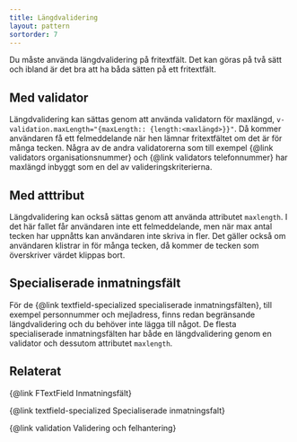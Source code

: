 ```yaml
---
title: Längdvalidering
layout: pattern
sortorder: 7
---
```


Du måste använda längdvalidering på fritextfält. Det kan göras på två sätt och ibland är det bra att ha båda sätten på ett fritextfält.

## Med validator

Längdvalidering kan sättas genom att använda validatorn för maxlängd, `v-validation.maxLength="{maxLength:: {length:<maxlängd>}}"`. Då kommer användaren få ett felmeddelande när hen lämnar fritextfältet om det är för många tecken. Några av de andra validatorerna som till exempel {@link validators organisationsnummer} och {@link validators telefonnummer} har maxlängd inbyggt som en del av valideringskriterierna.

## Med atttribut

Längdvalidering kan också sättas genom att använda attributet `maxlength`. I det här fallet får användaren inte ett felmeddelande, men när max antal tecken har uppnåtts kan användaren inte skriva in fler. Det gäller också om användaren klistrar in för många tecken, då kommer de tecken som överskriver värdet klippas bort.

## Specialiserade inmatningsfält

För de {@link textfield-specialized specialiserade inmatningsfälten}, till exempel personnummer och mejladress, finns redan begränsande längdvalidering och du behöver inte lägga till något. De flesta specialiserade inmatningsfälten har både en längdvalidering genom en validator och dessutom attributet `maxlength`.

## Relaterat

{@link FTextField Inmatningsfält}

{@link textfield-specialized Specialiserade inmatningsfalt}

{@link validation Validering och felhantering}
